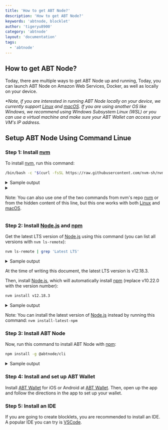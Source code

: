 ```yaml
---
title: 'How to get ABT Node?'
description: 'How to get ABT Node?'
keywords: 'abtnode, blocklet'
author: 'tigeryu8900'
category: 'abtnode'
layout: 'documentation'
tags:
  - 'abtnode'
---
```


## How to get ABT Node?

Today, there are multiple ways to get ABT Node up and running, Today, you can launch ABT Node on Amazon Web Services, Docker, as well as locally on your device.

_*Note, if you are interested in running ABT Node locally on your device, we currently support [Linux] and [macOS]. If you are using another OS like Windows, we recommend using Windows Subsystem Linux (WSL) or you can use a virtual machine and make sure your ABT Wallet can access your VM's IP address._

## Setup ABT Node Using Command Linue

### Step 1: Install [nvm]

To install [nvm], run this command:

```bash
/bin/bash -c "$(curl -fsSL https://raw.githubusercontent.com/nvm-sh/nvm/master/install.sh)"
```

<details>
<summary>Sample output</summary>

![install nvm](./images/install_nvm.gif)

</details>

<details>
<summary>

Note: You can also use one of the two commands from nvm's repo [nvm] or from the hidden content of this line, but this
one works with both [Linux] and [macOS].

</summary>

This one works on [macOS]:

```bash
curl -o- https://raw.githubusercontent.com/nvm-sh/nvm/v0.35.3/install.sh | bash
```

and this one works on [Linux]:

```bash
wget -qO- https://raw.githubusercontent.com/nvm-sh/nvm/v0.35.3/install.sh | bash
```

</details>

### Step 2: Install [Node.js] and [npm]

Get the latest LTS version of [Node.js] using this command (you can list all versions with `nvm ls-remote`):

```bash
nvm ls-remote | grep 'Latest LTS'
```

<details>
<summary>Sample output</summary>

![list Node.js versions](./images/list_node_versions.gif)

</details>

At the time of writing this document, the latest LTS version is v12.18.3.

Then, install [Node.js], which will automatically install [npm] (replace v10.22.0 with the version number):

```bash
nvm install v12.18.3
```

<details>
<summary>Sample output</summary>

![install Node.js](./images/install_node.gif)

</details>

Note: You can install the latest version of [Node.js] instead by running this command: `nvm install-latest-npm`

### Step 3: Install ABT Node

Now, run this command to install ABT Node with [npm]:

```bash
npm install -g @abtnode/cli
```

<details>
<summary>Sample output</summary>

![install ABT Node](./images/install_abtnode.gif)

</details>

### Step 4: Install and set up ABT Wallet

Install [ABT Wallet](https://abtwallet.io) for iOS or Android at [ABT Wallet](https://abtwallet.io). Then, open up the app and follow the
directions in the app to set up your wallet.

### Step 5: Install an IDE

If you are going to create blocklets, you are recommended to install an IDE. A popular IDE you can try is
[VSCode](http://code.visualstudio.com).

[Linux]:   https://www.linux.org
[macOS]:   https://www.apple.com/macos
[nvm]:     https://github.com/nvm-sh/nvm
[Node.js]: https://nodejs.org
[npm]:     https://www.npmjs.com
